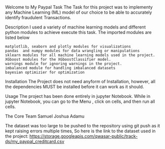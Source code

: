 Welcome to My Paypal
Task
The Task for this project was to implementy any Machine Learning (ML) model of our choice to be able to accurately
identify fraudulent Transactions.

Description
I used a variety of machine learning models and different python modules to achieve execute this task. The imported modules are
listed below

    matplotlib, seaborn and plotly modules for visualizations
    pandas  and numpy modules for data wrangling or manipulations
    sklearn modules for all machine learning models used in the project.
    XGboost modules for the XGboostClassifier model.
    warnings module for ignoring warnings in the project.
    imbalanced module for handling imbalanced datasets
    bayesian optimizier for optimization


Installation
The Project does not need anyform of Installation, however, all the dependencies MUST be installed
before it can work as it should.

Usage
The project has been done entirely in jupyter Notebook. While in jupyter Notebook, you can go to the 
Menu , click on cells, and then run all cells. 

The Core Team
Samuel Joshua Adamu

The dataset was too large to be pushed to the repository using git push as it kept raising errors multiple times, So here is the link to the dataset used in the project: https://storage.googleapis.com/qwasar-public/track-ds/my_paypal_creditcard.csv